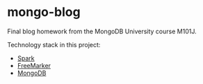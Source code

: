 # mongo-blog

Final blog homework from the MongoDB University course M101J.

Technology stack in this project:

- [Spark](http://sparkjava.com/)
- [FreeMarker](http://freemarker.org/)
- [MongoDB](https://www.mongodb.com/)
